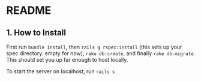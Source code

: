 # README

## 1. How to Install

First run `bundle install`, then `rails g rspec:install` (this sets up your spec directory. empty for now), `rake db:create`, and finally `rake db:migrate`. This should set you up far enough to host locally.

To start the server on localhost, run `rails s`